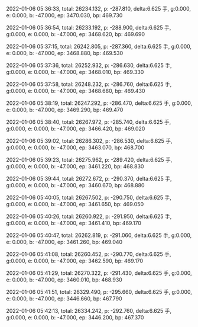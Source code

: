 2022-01-06 05:36:33, total: 26234.132, p: -287.810, delta:6.625 手, g:0.000, e: 0.000, b: -47.000, ep: 3470.030, bp: 469.730

2022-01-06 05:36:54, total: 26233.192, p: -288.900, delta:6.625 手, g:0.000, e: 0.000, b: -47.000, ep: 3468.620, bp: 469.690

2022-01-06 05:37:15, total: 26242.805, p: -287.360, delta:6.625 手, g:0.000, e: 0.000, b: -47.000, ep: 3468.880, bp: 469.530

2022-01-06 05:37:36, total: 26252.932, p: -286.630, delta:6.625 手, g:0.000, e: 0.000, b: -47.000, ep: 3468.010, bp: 469.330

2022-01-06 05:37:58, total: 26248.232, p: -286.760, delta:6.625 手, g:0.000, e: 0.000, b: -47.000, ep: 3468.680, bp: 469.430

2022-01-06 05:38:19, total: 26247.292, p: -286.470, delta:6.625 手, g:0.000, e: 0.000, b: -47.000, ep: 3469.290, bp: 469.470

2022-01-06 05:38:40, total: 26267.972, p: -285.740, delta:6.625 手, g:0.000, e: 0.000, b: -47.000, ep: 3466.420, bp: 469.020

2022-01-06 05:39:02, total: 26286.302, p: -286.530, delta:6.625 手, g:0.000, e: 0.000, b: -47.000, ep: 3463.070, bp: 468.700

2022-01-06 05:39:23, total: 26275.962, p: -289.420, delta:6.625 手, g:0.000, e: 0.000, b: -47.000, ep: 3461.220, bp: 468.830

2022-01-06 05:39:44, total: 26272.672, p: -290.370, delta:6.625 手, g:0.000, e: 0.000, b: -47.000, ep: 3460.670, bp: 468.880

2022-01-06 05:40:05, total: 26267.502, p: -290.750, delta:6.625 手, g:0.000, e: 0.000, b: -47.000, ep: 3461.650, bp: 469.050

2022-01-06 05:40:26, total: 26260.922, p: -291.950, delta:6.625 手, g:0.000, e: 0.000, b: -47.000, ep: 3461.410, bp: 469.170

2022-01-06 05:40:47, total: 26262.819, p: -291.060, delta:6.625 手, g:0.000, e: 0.000, b: -47.000, ep: 3461.260, bp: 469.040

2022-01-06 05:41:08, total: 26260.452, p: -290.770, delta:6.625 手, g:0.000, e: 0.000, b: -47.000, ep: 3462.590, bp: 469.170

2022-01-06 05:41:29, total: 26270.322, p: -291.430, delta:6.625 手, g:0.000, e: 0.000, b: -47.000, ep: 3460.010, bp: 468.930

2022-01-06 05:41:51, total: 26329.490, p: -295.660, delta:6.625 手, g:0.000, e: 0.000, b: -47.000, ep: 3446.660, bp: 467.790

2022-01-06 05:42:13, total: 26334.242, p: -292.760, delta:6.625 手, g:0.000, e: 0.000, b: -47.000, ep: 3446.200, bp: 467.370